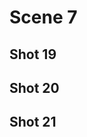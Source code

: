 # Scene 7

## Shot 19

<!--@include: ./shot19.md{3,}-->

## Shot 20

<!--@include: ./shot20.md{3,}-->

## Shot 21

<!--@include: ./shot21.md{3,}-->